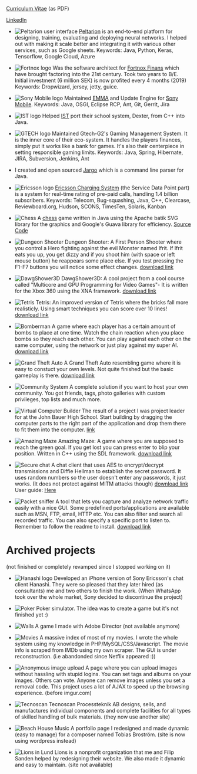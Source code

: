 [Curriculum Vitae](../Jonatan_Jonsson_eng_CV.pdf) (as PDF)

[LinkedIn](http://se.linkedin.com/in/jonatanjoensson)

- ![Peltarion user interface](images/Peltarion.png) [Peltarion](peltarion.com) is an end-to-end platform for designing, training, evaluating and deploying neural networks. I helped out with making it scale better and integrating it with various other services, such as Google sheets. Keywords: Java, Python, Keras, Tensorflow, Google Cloud, Azure

- ![Fortnox logo](images/fortnox_logo_vit.svg) 
  Was the software architect for [Fortnox Finans](fortnox.se) which have brought factoring into the 21st century. Took two years to B/E. Initial investment (6 million SEK) is now profited every 4 months (2019) Keywords: Dropwizard, jersey, jetty, guice.

- ![Sony Mobile logo](images/Sony_Mobile_ST_Ericsson_Lund.jpeg) Maintained [EMMA](http://software.sonymobile.com/emma/) and Update Engine for [Sony Mobile](sony.com). Keywords: Java, OSGI, Eclipse RCP, Ant, Git, Gerrit, Jira

- ![IST logo](images/IST.svg) Helped [IST](https://www.ist.com/se/) port their school system, Dexter, from C++ into Java.

- ![GTECH logo](images/GTECH.jpeg) Maintained Gtech-G2's Gaming Management System. It is the inner core of their eco-system. It handles the players finances, simply put it works like a bank for games. It's also their centerpiece in setting responsible gaming limits. Keywords: Java, Spring, Hibernate, JIRA, Subversion, Jenkins, Ant

- I created and open sourced [Jargo](https://github.com/jontejj/jargo) which is a command line parser for Java.

- ![Ericsson logo](images/ericsson.jpg) [Ericsson Charging System](http://www.ericsson.com/ourportfolio/telecom-operators/ericsson-charging-system?nav=marketcategory007%7Csubarea014) (the Service Data Point part) is a system for real-time rating of pre-paid calls, handling 1.4 billion subscribers. Keywords: Telecom, Bug-squashing, Java, C++, Clearcase, Reviewboard.org, Hudson, SCONS, TimesTen, Solaris, Kanban

- ![Chess](images/19chess.png) A [chess](binaries/chess.jar) game written in Java using the Apache batik SVG library for the graphics and Google's Guava library for efficiency. [Source Code](https://github.com/jontejj/chess-svg)

- ![Dungeon Shooter](images/16Dungeon.png) Dungeon Shooter: A First Person Shooter where you control a Hero fighting against the evil Monster named Ifrit. If Ifrit eats you up, you get dizzy and if you shoot him (with space or left mouse button) he reappears some place else. If you test pressing the F1-F7 buttons you will notice some effect changes. [download link](binaries/Dungeon3D.zip)

- ![DawgShower3D](images/15DawgShower3D.png) DawgShower3D: A cool project from a cool course called "Multicore and GPU Programming for Video Games"- It is written for the Xbox 360 using the XNA framework. [download link](binaries/DawgShower3D.zip)

- ![Tetris](images/10tetris.gif) Tetris: An improved version of Tetris where the bricks fall more realisticly. Using smart techniques you can score over 10 lines! [download link](binaries/Tetris.zip)

- ![Bomberman](images/4bomberman.png) A game where each player has a certain amount of bombs to place at one time. Watch the chain reaction when you place bombs so they reach each other. You can play against each other on the same computer, using the network or just play against my super AI. [download link](binaries/BomberMan.zip)

- ![Grand Theft Auto](images/3gta.png) A Grand Theft Auto resembling game where it is easy to constuct your own levels. Not quite finished but the basic gameplay is there. [download link](binaries/GTA.zip)

- ![Community System](images/2blog.png) A complete solution if you want to host your own community. You got friends, tags, photo galleries with custom privileges, top lists and much more.

- ![Virtual Computer Builder](images/12virtualcomputer.png) The result of a project I was project leader for at the John Bauer High School. Start building by dragging the computer parts to the right part of the application and drop them there to fit them into the computer. [link](binaries/virtualcomputerbuilder.swf)

- ![Amazing Maze](images/17amazing_maze.png) Amazing Maze: A game where you are supposed to reach the green goal. If you get lost you can press enter to blip your position. Written in C++ using the SDL framework. [download link](binaries/AmazingMaze.zip)

- ![Secure chat](images/13securechat.png) A chat client that uses AES to encrypt/decrypt transmissions and Diffie Hellman to establish the secret password. It uses random numbers so the user doesn't enter any passwords, it just works. (It does not protect against MITM attacks though) [download link](binaries/SecureChat.zip) User guide: [Here](binaries/securechat.txt)

- ![Packet sniffer](images/14PacketSniffer.png) A tool that lets you capture and analyze network traffic easily with a nice GUI. Some predefined ports/applications are available such as MSN, FTP, email, HTTP etc. You can also filter and search all recorded traffic. You can also specify a specific port to listen to. Remember to follow the readme to install. [download link](binaries/JavaPacketSniffer.zip) 



# Archived projects

(not finished or completely revamped since I stopped working on it)


- ![Hanashi logo](images/hanashi.png) Developed an iPhone version of Sony Ericsson's chat client Hanashi. They were so pleased that they later hired (as consultants) me and two others to finish the work. (When WhatsApp took over the whole market, Sony decided to discontinue the project)

- ![Poker](images/21poker.png) Poker simulator. The idea was to create a game but it's not finished yet :)

- ![Walls](images/11walls.png) A game I made with Adobe Director (not available anymore)

- ![Movies](images/5movies.png) A massive index of most of my movies. I wrote the whole system using my knowledge in PHP/MySQL/CSS/Javascript. The movie info is scraped from IMDb using my own scraper. The GUI is under reconstruction. (i.e abandonded since Netflix appeared :))

- ![Anonymous image upload](images/1imageupload.png) A page where you can upload images without hassling with stupid logins. You can set tags and albums on your images. Others can vote. Anyone can remove images unless you set a removal code. This project uses a lot of AJAX to speed up the browsing experience. (before imgur.com)

- ![Tecnoscan](images/7tecnoscan.png) Tecnoscan Processteknik AB designs, sells, and manufactures individual components and complete facilities for all types of skilled handling of bulk materials. (they now use another site)

- ![Beach House Music](images/8bhm.png) A portfolio page I redesigned and made dynamic (easy to manage) for a composer named Tobias Broström. (site is now using wordpress instead)

- ![Lions in Lund](images/9lions.png) Lions is a nonprofit organization that me and Filip Sanden helped by redesigning their website. We also made it dynamic and easy to maintain. (site not available)
